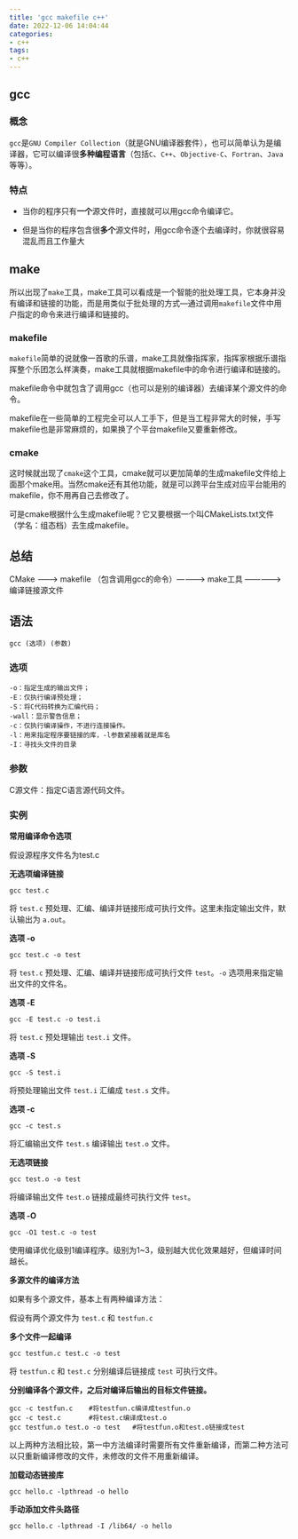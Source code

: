 ```yaml
---
title: 'gcc makefile c++'
date: 2022-12-06 14:04:44
categories: 
- c++
tags: 
- c++
---
```


## gcc

### 概念

`gcc`是`GNU Compiler Collection`（就是GNU编译器套件），也可以简单认为是编译器，它可以编译很**多种编程语言**（包括`C`、`C++`、`Objective-C`、`Fortran`、`Java`等等）。

### 特点

- 当你的程序只有**一个**源文件时，直接就可以用gcc命令编译它。

- 但是当你的程序包含很**多个**源文件时，用gcc命令逐个去编译时，你就很容易混乱而且工作量大

## make

所以出现了`make`工具，make工具可以看成是一个智能的批处理工具，它本身并没有编译和链接的功能，而是用类似于批处理的方式—通过调用`makefile`文件中用户指定的命令来进行编译和链接的。

### makefile

`makefile`简单的说就像一首歌的乐谱，make工具就像指挥家，指挥家根据乐谱指挥整个乐团怎么样演奏，make工具就根据makefile中的命令进行编译和链接的。

makefile命令中就包含了调用gcc（也可以是别的编译器）去编译某个源文件的命令。

makefile在一些简单的工程完全可以人工手下，但是当工程非常大的时候，手写makefile也是非常麻烦的，如果换了个平台makefile又要重新修改。

### cmake

这时候就出现了`cmake`这个工具，cmake就可以更加简单的生成makefile文件给上面那个make用。当然cmake还有其他功能，就是可以跨平台生成对应平台能用的makefile，你不用再自己去修改了。

可是cmake根据什么生成makefile呢？它又要根据一个叫CMakeLists.txt文件（学名：组态档）去生成makefile。

## 总结

CMake ———> makefile （包含调用gcc的命令）————> make工具 —————> 编译链接源文件

## 语法

```shell
gcc (选项) (参数)
```

### 选项

```shell
-o：指定生成的输出文件；
-E：仅执行编译预处理；
-S：将C代码转换为汇编代码；
-wall：显示警告信息；
-c：仅执行编译操作，不进行连接操作。
-l：用来指定程序要链接的库，-l参数紧接着就是库名
-I：寻找头文件的目录
```

### 参数

C源文件：指定C语言源代码文件。

### 实例

**常用编译命令选项**

假设源程序文件名为test.c

**无选项编译链接**

```shell
gcc test.c
```

将 `test.c` 预处理、汇编、编译并链接形成可执行文件。这里未指定输出文件，默认输出为 `a.out`。

**选项 -o**

```shell
gcc test.c -o test
```

将 `test.c` 预处理、汇编、编译并链接形成可执行文件 `test`。`-o` 选项用来指定输出文件的文件名。

**选项 -E**

```shell
gcc -E test.c -o test.i
```

将 `test.c` 预处理输出 `test.i` 文件。

**选项 -S**

```shell
gcc -S test.i
```

将预处理输出文件 `test.i` 汇编成 `test.s` 文件。

**选项 -c**

```shell
gcc -c test.s
```

将汇编输出文件 `test.s` 编译输出 `test.o` 文件。

**无选项链接**

```shell
gcc test.o -o test
```

将编译输出文件 `test.o` 链接成最终可执行文件 `test`。

**选项 -O**

```shell
gcc -O1 test.c -o test
```

使用编译优化级别1编译程序。级别为1~3，级别越大优化效果越好，但编译时间越长。

**多源文件的编译方法**

如果有多个源文件，基本上有两种编译方法：

假设有两个源文件为 `test.c` 和 `testfun.c`

**多个文件一起编译**

```shell
gcc testfun.c test.c -o test
```

将 `testfun.c` 和 `test.c` 分别编译后链接成 `test` 可执行文件。

**分别编译各个源文件，之后对编译后输出的目标文件链接。**

```shell
gcc -c testfun.c    #将testfun.c编译成testfun.o
gcc -c test.c       #将test.c编译成test.o
gcc testfun.o test.o -o test   #将testfun.o和test.o链接成test
```

以上两种方法相比较，第一中方法编译时需要所有文件重新编译，而第二种方法可以只重新编译修改的文件，未修改的文件不用重新编译。

**加载动态链接库**

```shell
gcc hello.c -lpthread -o hello
```

**手动添加文件头路径**

```shell
gcc hello.c -lpthread -I /lib64/ -o hello
```
